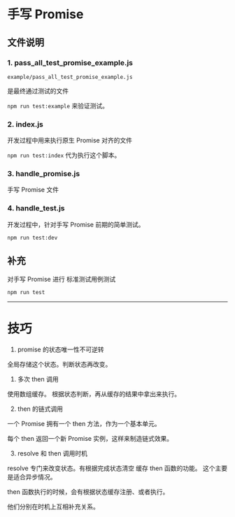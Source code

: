 # 手写 Promise


## 文件说明

### 1. pass_all_test_promise_example.js

`example/pass_all_test_promise_example.js`

是最终通过测试的文件

`npm run test:example` 来验证测试。


### 2. index.js

开发过程中用来执行原生 Promise 对齐的文件

`npm run test:index` 代为执行这个脚本。

### 3. handle_promise.js

手写 Promise 文件

### 4. handle_test.js

开发过程中，针对手写 Promise 前期的简单测试。

`npm run test:dev`

## 补充

对手写 Promise 进行 标准测试用例测试

`npm run test`


----

# 技巧

1. promise 的状态唯一性不可逆转

全局存储这个状态。判断状态再改变。

1. 多次 then 调用

使用数组缓存。
根据状态判断，再从缓存的结果中拿出来执行。


2. then 的链式调用

一个 Promise 拥有一个 then 方法，作为一个基本单元。

每个 then 返回一个新 Promise 实例，这样来制造链式效果。

3. resolve 和 then 调用时机

resolve 专门来改变状态。有根据完成状态清空 缓存 then 函数的功能。
这个主要是适合异步情况。

then 函数执行的时候，会有根据状态缓存注册、或者执行。

他们分别在时机上互相补充关系。
